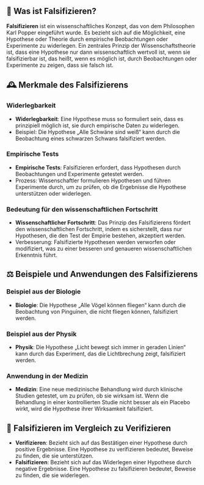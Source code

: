 ## 📌 Was ist Falsifizieren?

**Falsifizieren** ist ein wissenschaftliches Konzept, das von dem Philosophen Karl Popper eingeführt wurde. Es bezieht sich auf die Möglichkeit, eine Hypothese oder Theorie durch empirische Beobachtungen oder Experimente zu widerlegen. Ein zentrales Prinzip der Wissenschaftstheorie ist, dass eine Hypothese nur dann wissenschaftlich wertvoll ist, wenn sie falsifizierbar ist, das heißt, wenn es möglich ist, durch Beobachtungen oder Experimente zu zeigen, dass sie falsch ist.

## 🕰️ Merkmale des Falsifizierens

### Widerlegbarkeit

- **Widerlegbarkeit**: Eine Hypothese muss so formuliert sein, dass es prinzipiell möglich ist, sie durch empirische Daten zu widerlegen.
- Beispiel: Die Hypothese „Alle Schwäne sind weiß“ kann durch die Beobachtung eines schwarzen Schwans falsifiziert werden.

### Empirische Tests

- **Empirische Tests**: Falsifizieren erfordert, dass Hypothesen durch Beobachtungen und Experimente getestet werden.
- Prozess: Wissenschaftler formulieren Hypothesen und führen Experimente durch, um zu prüfen, ob die Ergebnisse die Hypothese unterstützen oder widerlegen.

### Bedeutung für den wissenschaftlichen Fortschritt

- **Wissenschaftlicher Fortschritt**: Das Prinzip des Falsifizierens fördert den wissenschaftlichen Fortschritt, indem es sicherstellt, dass nur Hypothesen, die den Test der Empirie bestehen, akzeptiert werden.
- Verbesserung: Falsifizierte Hypothesen werden verworfen oder modifiziert, was zu einer besseren und genaueren wissenschaftlichen Erkenntnis führt.

## ⚖️ Beispiele und Anwendungen des Falsifizierens

### Beispiel aus der Biologie

- **Biologie**: Die Hypothese „Alle Vögel können fliegen“ kann durch die Beobachtung von Pinguinen, die nicht fliegen können, falsifiziert werden.

### Beispiel aus der Physik

- **Physik**: Die Hypothese „Licht bewegt sich immer in geraden Linien“ kann durch das Experiment, das die Lichtbrechung zeigt, falsifiziert werden.

### Anwendung in der Medizin

- **Medizin**: Eine neue medizinische Behandlung wird durch klinische Studien getestet, um zu prüfen, ob sie wirksam ist. Wenn die Behandlung in einer kontrollierten Studie nicht besser als ein Placebo wirkt, wird die Hypothese ihrer Wirksamkeit falsifiziert.

## 🔄 Falsifizieren im Vergleich zu Verifizieren

- **Verifizieren**: Bezieht sich auf das Bestätigen einer Hypothese durch positive Ergebnisse. Eine Hypothese zu verifizieren bedeutet, Beweise zu finden, die sie unterstützen.
- **Falsifizieren**: Bezieht sich auf das Widerlegen einer Hypothese durch negative Ergebnisse. Eine Hypothese zu falsifizieren bedeutet, Beweise zu finden, die sie widerlegen.



